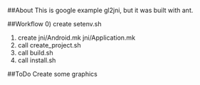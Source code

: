 ##About
This is google example gl2jni, but it was built with ant. 

##Workflow
0) create setenv.sh
1) create jni/Android.mk jni/Application.mk
2) call create_project.sh
3) call build.sh
4) call install.sh

##ToDo
Create some graphics